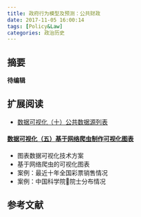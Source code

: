 ```yaml
---
title: 政府行为模型及预测：公共财政
date: 2017-11-05 16:00:14
tags: [Policy&Law]
categories: 政治历史
---
```

## 摘要
**待编辑**
<!--more-->

## 扩展阅读
- [数据可视化（十）公共数据源列表](https://riboseyim.github.io/2018/01/15/Visualization-DataSource/)

#### [数据可视化（五）基于网络爬虫制作可视化图表](https://riboseyim.github.io/2017/05/12/Visualization-Charts/)
- 图表数据可视化技术方案
- 基于网络爬虫的可视化图表
- 案例：最近十年全国彩票销售情况
- 案例：中国科学院院士分布情况


## 参考文献
